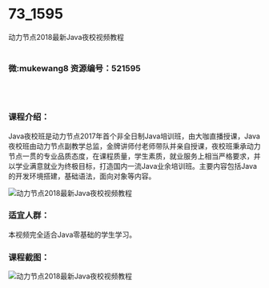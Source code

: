 # 73_1595
动力节点2018最新Java夜校视频教程
<br/></br>
<h3>微:mukewang8 资源编号：521595</h3>
<br/></br>
<h3>课程介绍：</h3>
<p><a title="查看与 Java 相关的文章" target="_blank">Java</a>夜校班是动力节点2017年首个非全日制<a title="查看与 Java 相关的文章" target="_blank">Java</a>培训班，由大咖直播授课，Java夜校班由动力节点副教学总监，金牌讲师付老师带队并亲自授课，夜校班秉承动力节点一贯的专业品质态度，在课程质量，学生素质，就业服务上相当严格要求，并以学业满意就业为终极目标，打造国内一流Java业余培训班。主要内容包括Java的开发环境搭建，基础语法，面向对象等内容。</p>
<p><img src="https://www.ko996.com/wp-content/uploads/img/2018/03/2-184-300x181.png" alt="动力节点2018最新Java夜校视频教程"></p>
<h3>适宜人群：</h3>
<p>本视频完全适合Java零基础的学生学习。</p>
<div class="info-desc">
<h3>课程截图：</h3>
<p><img src="https://www.ko996.com/wp-content/uploads/img/2018/03/3-187.png" alt="动力节点2018最新Java夜校视频教程"></p>


			
</div>
